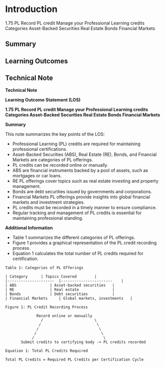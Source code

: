 # Introduction

1.75 PL Record PL credit Manage your Professional Learning credits Categories Asset-Backed Securities Real Estate Bonds Financial Markets

## Summary



## Learning Outcomes



## Technical Note

**Technical Note**

**Learning Outcome Statement (LOS)**

**1.75 PL Record PL credit Manage your Professional Learning credits Categories Asset-Backed Securities Real Estate Bonds Financial Markets**

**Summary**

This note summarizes the key points of the LOS:

- Professional Learning (PL) credits are required for maintaining professional certifications.
- Asset-Backed Securities (ABS), Real Estate (RE), Bonds, and Financial Markets are categories of PL offerings.
- PL credits can be recorded online or manually.
- ABS are financial instruments backed by a pool of assets, such as mortgages or car loans.
- RE PL offerings cover topics such as real estate investing and property management.
- Bonds are debt securities issued by governments and corporations.
- Financial Markets PL offerings provide insights into global financial markets and investment strategies.
- PL credits must be recorded in a timely manner to ensure compliance.
- Regular tracking and management of PL credits is essential for maintaining professional standing.

**Additional Information**

- Table 1 summarizes the different categories of PL offerings.
- Figure 1 provides a graphical representation of the PL credit recording process.
- Equation 1 calculates the total number of PL credits required for certification.

```
Table 1: Categories of PL Offerings

| Category     	| Topics Covered    	|
|---------------------	|-----------------------	|
| ABS            	| Asset-backed securities 	|
| RE             	| Real estate           	|
| Bonds           	| Debt securities       	|
| Financial Markets 	| Global markets, investments 	|

Figure 1: PL Credit Recording Process

              Record online or manually
                /                       \
               /                         \
              /                           \
             /                             \
            /                               \
       Submit credits to certifying body -> PL credits recorded

Equation 1: Total PL Credits Required

Total PL Credits = Required PL Credits per Certification Cycle
```